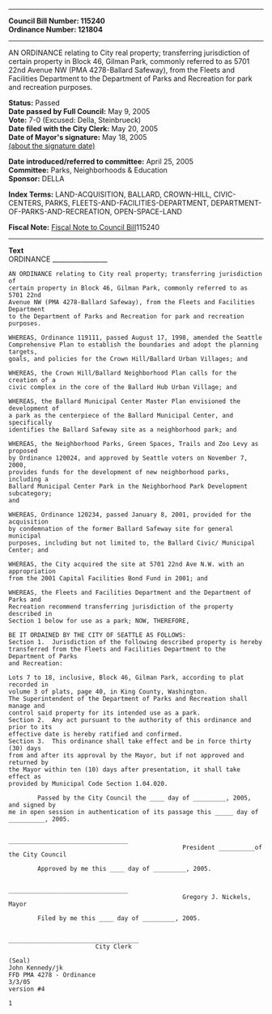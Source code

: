 * * * * *  
  
**Council Bill Number: [](#h0)[](#h2)115240**   
**Ordinance Number: 121804**  
  
* * * * *  
  
AN ORDINANCE relating to City real property; transferring jurisdiction of certain property in Block 46, Gilman Park, commonly referred to as 5701 22nd Avenue NW (PMA 4278-Ballard Safeway), from the Fleets and Facilities Department to the Department of Parks and Recreation for park and recreation purposes.  
  
**Status:** Passed   
**Date passed by Full Council:** May 9, 2005   
**Vote:** 7-0 (Excused: Della, Steinbrueck)   
**Date filed with the City Clerk:** May 20, 2005   
**Date of Mayor's signature:** May 18, 2005   
[(about the signature date)](/~public/approvaldate.htm)   
  
  
**Date introduced/referred to committee:** April 25, 2005   
**Committee:** Parks, Neighborhoods & Education   
**Sponsor:** DELLA   
  
**Index Terms:** LAND-ACQUISITION, BALLARD, CROWN-HILL, CIVIC-CENTERS, PARKS, FLEETS-AND-FACILITIES-DEPARTMENT, DEPARTMENT-OF-PARKS-AND-RECREATION, OPEN-SPACE-LAND  
  
**Fiscal Note:** [Fiscal Note to Council Bill](http://clerk.seattle.gov/~public/fnote/115240.htm)[](#h1)[](#h3)115240  
  
* * * * *  
  
**Text**  
    ORDINANCE _________________  
  
    AN ORDINANCE relating to City real property; transferring jurisdiction of  
    certain property in Block 46, Gilman Park, commonly referred to as 5701 22nd  
    Avenue NW (PMA 4278-Ballard Safeway), from the Fleets and Facilities Department  
    to the Department of Parks and Recreation for park and recreation purposes.  
  
    WHEREAS, Ordinance 119111, passed August 17, 1998, amended the Seattle  
    Comprehensive Plan to establish the boundaries and adopt the planning targets,  
    goals, and policies for the Crown Hill/Ballard Urban Villages; and  
  
    WHEREAS, the Crown Hill/Ballard Neighborhood Plan calls for the creation of a  
    civic complex in the core of the Ballard Hub Urban Village; and  
  
    WHEREAS, the Ballard Municipal Center Master Plan envisioned the development of  
    a park as the centerpiece of the Ballard Municipal Center, and specifically  
    identifies the Ballard Safeway site as a neighborhood park; and  
  
    WHEREAS, the Neighborhood Parks, Green Spaces, Trails and Zoo Levy as proposed  
    by Ordinance 120024, and approved by Seattle voters on November 7, 2000,  
    provides funds for the development of new neighborhood parks, including a  
    Ballard Municipal Center Park in the Neighborhood Park Development subcategory;  
    and  
  
    WHEREAS, Ordinance 120234, passed January 8, 2001, provided for the acquisition  
    by condemnation of the former Ballard Safeway site for general municipal  
    purposes, including but not limited to, the Ballard Civic/ Municipal Center; and  
  
    WHEREAS, the City acquired the site at 5701 22nd Ave N.W. with an appropriation  
    from the 2001 Capital Facilities Bond Fund in 2001; and  
  
    WHEREAS, the Fleets and Facilities Department and the Department of Parks and  
    Recreation recommend transferring jurisdiction of the property described in  
    Section 1 below for use as a park; NOW, THEREFORE,  
  
    BE IT ORDAINED BY THE CITY OF SEATTLE AS FOLLOWS:  
    Section 1.  Jurisdiction of the following described property is hereby  
    transferred from the Fleets and Facilities Department to the Department of Parks  
    and Recreation:  
  
    Lots 7 to 18, inclusive, Block 46, Gilman Park, according to plat recorded in  
    volume 3 of plats, page 40, in King County, Washington.  
    The Superintendent of the Department of Parks and Recreation shall manage and  
    control said property for its intended use as a park.  
    Section 2.  Any act pursuant to the authority of this ordinance and prior to its  
    effective date is hereby ratified and confirmed.  
    Section 3.  This ordinance shall take effect and be in force thirty (30) days  
    from and after its approval by the Mayor, but if not approved and returned by  
    the Mayor within ten (10) days after presentation, it shall take effect as  
    provided by Municipal Code Section 1.04.020.  
  
            Passed by the City Council the ____ day of _________, 2005, and signed by  
    me in open session in authentication of its passage this _____ day of  
    __________, 2005.  
  
                                                    _________________________________  
                                                    President __________of the City Council  
  
            Approved by me this ____ day of _________, 2005.  
  
                                                    _________________________________  
                                                    Gregory J. Nickels, Mayor  
  
            Filed by me this ____ day of _________, 2005.  
  
                                                    ____________________________________  
                            City Clerk  
  
    (Seal)  
    John Kennedy/jk  
    FFD PMA 4278 - Ordinance  
    3/3/05  
    version #4  
  
    1  
